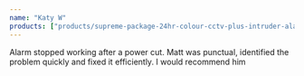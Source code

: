 ```yaml
---
name: "Katy W"
products: ["products/supreme-package-24hr-colour-cctv-plus-intruder-alarm-system-1749.md"]
---
```


Alarm stopped working after a power cut. Matt was punctual, identified the problem quickly and fixed it efficiently. I would recommend him